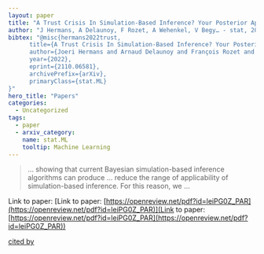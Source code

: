```yaml
---
layout: paper
title: "A Trust Crisis In Simulation-Based Inference? Your Posterior Approximations Can Be Unfaithful"
author: "J Hermans, A Delaunoy, F Rozet, A Wehenkel, V Begy… - stat, 2022 - openreview.net"
bibtex: "@misc{hermans2022trust,
      title={A Trust Crisis In Simulation-Based Inference? Your Posterior Approximations Can Be Unfaithful}, 
      author={Joeri Hermans and Arnaud Delaunoy and François Rozet and Antoine Wehenkel and Volodimir Begy and Gilles Louppe},
      year={2022},
      eprint={2110.06581},
      archivePrefix={arXiv},
      primaryClass={stat.ML}
}"
hero_title: "Papers"
categories:
  - Uncategorized
tags:
  - paper
  - arxiv_category:
    name: stat.ML
    tooltip: Machine Learning
---
```

>… showing that current Bayesian simulation-based inference algorithms can produce … reduce the range of applicability of simulation-based inference. For this reason, we …

Link to paper: [Link to paper: [https://openreview.net/pdf?id=leiPG0Z_PAR](https://openreview.net/pdf?id=leiPG0Z_PAR)](Link to paper: [https://openreview.net/pdf?id=leiPG0Z_PAR](https://openreview.net/pdf?id=leiPG0Z_PAR))

[cited by](https://scholar.google.com/scholar?cites=5112660039731618411&as_sdt=5,44&sciodt=0,44&hl=en&num=20)
